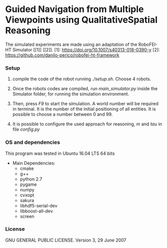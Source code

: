 # Guided Navigation from Multiple Viewpoints using QualitativeSpatial Reasoning


The simulated experiments are made using an adaptation of the RoboFEI-HT Simulator \[[1]] \[[2]].
[1]: https://doi.org/10.1007/s40313-018-0390-y
[2]: https://github.com/danilo-perico/robofei-ht-framework



### Setup

1. compile the code of the robot running *./setup.sh*. Choose 4 robots.

2. Once the robots codes are compiled, run *main_simulator.py* inside the Simulator folder, for running the simulation environment.

3. Then, press *F9* to start the simulation. A world number will be required in terminal. It is the number of the initial positioning of all entities. It is possible to choose a number between 0 and 99.

4. It is possible to configure the used approach for reasoning, *m* and *tau* in file *config.py*


### OS and dependencies

This program was tested in Ubuntu 16.04 LTS 64 bits

* Main Dependencies:
    * cmake
    * g++
    * python 2.7 
    * pygame
    * numpy
    * cvxopt
    * sakura
    * libhdf5-serial-dev
    * libboost-all-dev 
    * screen
    
### License

GNU GENERAL PUBLIC LICENSE.
Version 3, 29 June 2007
   
